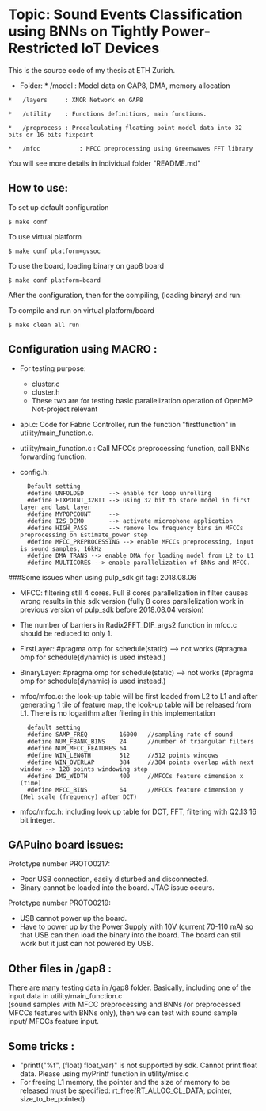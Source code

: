 
# Topic: Sound Events Classification using BNNs on Tightly Power-Restricted IoT Devices
This is the source code of my thesis at ETH Zurich.
*    Folder:
	*   /model		: Model data on GAP8, DMA, memory allocation

    *   /layers		: XNOR Network on GAP8

    *   /utility	: Functions definitions, main functions.

	*   /preprocess	: Precalculating floating point model data into 32 bits or 16 bits fixpoint

    *   /mfcc           : MFCC preprocessing using Greenwaves FFT library

You will see more details in individual folder "README.md"

## How to use:

To set up default configuration

	$ make conf

To use virtual platform

	$ make conf platform=gvsoc

To use the board, loading binary on gap8 board

	$ make conf platform=board

After the configuration, then for the compiling, (loading binary) and run:

To compile and run on virtual platform/board

	$ make clean all run
	
## Configuration using MACRO :	

* For testing purpose:
    *   cluster.c
    *   cluster.h
    *   These two are for testing basic parallelization operation of OpenMP Not-project relevant

* api.c: Code for Fabric Controller, run the function "firstfunction" in utility/main_function.c.
* utility/main_function.c : Call MFCCs preprocessing function, call BNNs forwarding function.
* config.h:

        Default setting
		#define UNFOLDED       --> enable for loop unrolling
		#define FIXPOINT_32BIT --> using 32 bit to store model in first layer and last layer
		#define MYPOPCOUNT     -->
		#define I2S_DEMO       --> activate microphone application
		#define HIGH_PASS      --> remove low frequency bins in MFCCs preprocessing on Estimate_power step
		#define MFCC_PREPROCESSING --> enable MFCCs preprocessing, input is sound samples, 16kHz
		#define DMA_TRANS --> enable DMA for loading model from L2 to L1 
		#define MULTICORES --> enable parallelization of BNNs and MFCC.

###Some issues when using pulp_sdk git tag: 2018.08.06
*   MFCC: filtering still 4 cores. Full 8 cores parallelization in filter causes wrong results in this sdk version (fully 8 cores parallelization work in previous version of pulp_sdk before 2018.08.04 version)

*   The number of barriers in Radix2FFT_DIF_args2 function in mfcc.c should be reduced to only 1.

*   FirstLayer: #pragma omp for schedule(static) --> not works (#pragma omp for schedule(dynamic) is used instead.)

*    BinaryLayer: #pragma omp for schedule(static) --> not works (#pragma omp for schedule(dynamic) is used instead.)

* mfcc/mfcc.c: 
			the look-up table will be first loaded from L2 to L1 and after generating 1 tile of feature map, the look-up table will be released from L1. There is no logarithm after filering in this implementation

		default setting	
		#define SAMP_FREQ         16000   //sampling rate of sound
		#define NUM_FBANK_BINS    24	  //number of triangular filters
		#define NUM_MFCC_FEATURES 64
		#define WIN_LENGTH        512     //512 points windows
		#define WIN_OVERLAP       384     //384 points overlap with next window --> 128 points windowing step
		#define IMG_WIDTH         400     //MFCCs feature dimension x (time)
		#define MFCC_BINS         64      //MFCCs feature dimension y (Mel scale (frequency) after DCT)

* mfcc/mfcc.h: including look up table for DCT, FFT, filtering with Q2.13 16 bit integer.


## GAPuino board issues:

Prototype number PROTO0217:
* Poor USB connection, easily disturbed and disconnected.
* Binary cannot be loaded into the board. JTAG issue occurs.

Prototype number PROTO0219:
* USB cannot power up the board.
* Have to power up by the Power Supply with 10V (current 70-110 mA) so 
that USB can then load the binary into the board. The board can still 
work but it just can not powered by USB.

## Other files in /gap8 :

There are many testing data in /gap8 folder.
Basically, including one of the input data in utility/main_function.c  
(sound samples with MFCC preprocessing and BNNs /or preprocessed MFCCs 
features with BNNs only), then we can test with sound sample input/ MFCCs
feature input.

## Some tricks :

* "printf("%f", (float) float_var)" is not supported by sdk. Cannot print float data. Please using myPrintf function in utility/misc.c
* For freeing L1 memory, the pointer and the size of memory to be released must be specified:
		rt_free(RT_ALLOC_CL_DATA, pointer, size_to_be_pointed)
